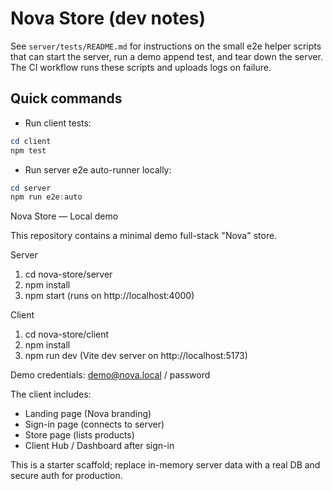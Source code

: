 # Nova Store (dev notes)

See `server/tests/README.md` for instructions on the small e2e helper scripts that can start the server, run a demo append test, and tear down the server. The CI workflow runs these scripts and uploads logs on failure.

Quick commands
--------------
- Run client tests:

```powershell
cd client
npm test
```

- Run server e2e auto-runner locally:

```powershell
cd server
npm run e2e:auto
```
Nova Store — Local demo

This repository contains a minimal demo full-stack "Nova" store.

Server
1. cd nova-store/server
2. npm install
3. npm start (runs on http://localhost:4000)

Client
1. cd nova-store/client
2. npm install
3. npm run dev (Vite dev server on http://localhost:5173)

Demo credentials: demo@nova.local / password

The client includes:
- Landing page (Nova branding)
- Sign-in page (connects to server)
- Store page (lists products)
- Client Hub / Dashboard after sign-in

This is a starter scaffold; replace in-memory server data with a real DB and secure auth for production.
